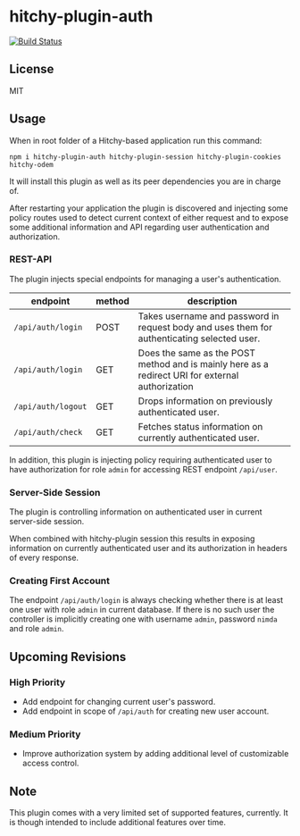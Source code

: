 # hitchy-plugin-auth

[![Build Status](https://travis-ci.org/hitchyjs/plugin-auth.svg?branch=master)](https://travis-ci.org/hitchyjs/plugin-auth)

## License

MIT

## Usage

When in root folder of a Hitchy-based application run this command:

```
npm i hitchy-plugin-auth hitchy-plugin-session hitchy-plugin-cookies hitchy-odem
```

It will install this plugin as well as its peer dependencies you are in charge of.

After restarting your application the plugin is discovered and injecting some policy routes used to detect current context of either request and to expose some additional information and API regarding user authentication and authorization.

### REST-API

The plugin injects special endpoints for managing a user's authentication.

| endpoint | method | description |
|----------|--------|-------------|
| `/api/auth/login` | POST | Takes username and password in request body and uses them for authenticating selected user. |
| `/api/auth/login` | GET | Does the same as the POST method and is mainly here as a redirect URI for external authorization |
| `/api/auth/logout` | GET | Drops information on previously authenticated user. |
| `/api/auth/check` | GET | Fetches status information on currently authenticated user. |

In addition, this plugin is injecting policy requiring authenticated user to have authorization for role `admin` for accessing REST endpoint `/api/user`.

### Server-Side Session

The plugin is controlling information on authenticated user in current server-side session. 

When combined with hitchy-plugin session this results in exposing information on currently authenticated user and its authorization in headers of every response.

### Creating First Account

The endpoint `/api/auth/login` is always checking whether there is at least one user with role `admin` in current database. If there is no such user the controller is implicitly creating one with username `admin`, password `nimda` and role `admin`.

## Upcoming Revisions

### High Priority

* Add endpoint for changing current user's password.
* Add endpoint in scope of `/api/auth` for creating new user account.

### Medium Priority

* Improve authorization system by adding additional level of customizable access control.


## Note

This plugin comes with a very limited set of supported features, currently. It is though intended to include additional features over time.
